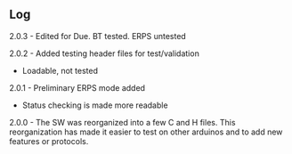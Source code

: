 ## Log

2.0.3 - Edited for Due. BT tested. ERPS untested

2.0.2 - Added testing header files for test/validation
- Loadable, not tested

2.0.1 - Preliminary ERPS mode added
- Status checking is made more readable

2.0.0 - The SW was reorganized into a few C and H files. This reorganization has made it easier to test on other arduinos and to add new features or protocols.

